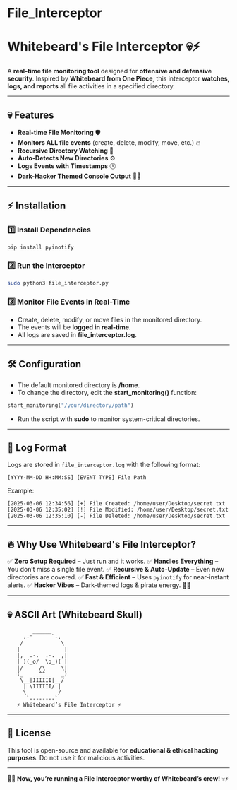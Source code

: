 # File_Interceptor


# Whitebeard's File Interceptor 💀⚡

A **real-time file monitoring tool** designed for **offensive and defensive security**. Inspired by **Whitebeard from One Piece**, this interceptor **watches, logs, and reports** all file activities in a specified directory.

---

## 💀 Features
- **Real-time File Monitoring** 🛡️
- **Monitors ALL file events** (create, delete, modify, move, etc.) 🔥
- **Recursive Directory Watching** 📂
- **Auto-Detects New Directories** ⚙️
- **Logs Events with Timestamps** 🕒
- **Dark-Hacker Themed Console Output** 🏴‍☠️

---

## ⚡ Installation
### **1️⃣ Install Dependencies**
```bash
pip install pyinotify
```

### **2️⃣ Run the Interceptor**
```bash
sudo python3 file_interceptor.py
```

### **3️⃣ Monitor File Events in Real-Time**
- Create, delete, modify, or move files in the monitored directory.
- The events will be **logged in real-time**.
- All logs are saved in **file_interceptor.log**.

---

## 🛠️ Configuration
- The default monitored directory is **/home**.
- To change the directory, edit the **start_monitoring()** function:
```python
start_monitoring("/your/directory/path")
```
- Run the script with **sudo** to monitor system-critical directories.

---

## 📜 Log Format
Logs are stored in `file_interceptor.log` with the following format:
```plaintext
[YYYY-MM-DD HH:MM:SS] [EVENT TYPE] File Path
```
Example:
```plaintext
[2025-03-06 12:34:56] [+] File Created: /home/user/Desktop/secret.txt
[2025-03-06 12:35:02] [!] File Modified: /home/user/Desktop/secret.txt
[2025-03-06 12:35:10] [-] File Deleted: /home/user/Desktop/secret.txt
```

---

## 🔥 Why Use Whitebeard's File Interceptor?
✅ **Zero Setup Required** – Just run and it works.
✅ **Handles Everything** – You don’t miss a single file event.
✅ **Recursive & Auto-Update** – Even new directories are covered.
✅ **Fast & Efficient** – Uses `pyinotify` for near-instant alerts.
✅ **Hacker Vibes** – Dark-themed logs & pirate energy. 🏴‍☠️

---

## 💀 ASCII Art (Whitebeard Skull)
```plaintext
        ______
     .-'      `-.
    /            \
   |              |
   |,  .-.  .-.  ,|
   | )(_o/  \o_)( |
   |/     /\     \|
   (_     ^^     _)
    \__|IIIIII|__/
     | \IIIIII/ |
     \          /
      `--------`
   ⚡ Whitebeard’s File Interceptor ⚡
```

---

## 📜 License
This tool is open-source and available for **educational & ethical hacking purposes**. Do not use it for malicious activities.

---

**🏴‍☠️ Now, you’re running a File Interceptor worthy of Whitebeard’s crew!** 💀⚡

